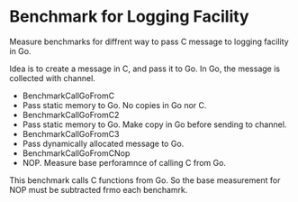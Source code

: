 # Benchmark for Logging Facility

Measure benchmarks for diffrent way to pass C message to logging
facility in Go.

Idea is to create a message in C, and pass it to Go. In Go, the
message is collected with channel.

* BenchmarkCallGoFromC
 * Pass static memory to Go. No copies in Go nor C.
* BenchmarkCallGoFromC2 
 * Pass static memory to Go. Make copy in Go before sending to channel.
* BenchmarkCallGoFromC3
 * Pass dynamically allocated message to Go.
* BenchmarkCallGoFromCNop
 * NOP. Measure base perforamnce of calling C from Go.

This benchmark calls C functions from Go. So the base measurement for NOP
must be subtracted frmo each benchamrk.

